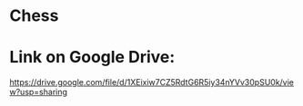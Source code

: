 # Chess

# Link on Google Drive:
https://drive.google.com/file/d/1XEixiw7CZ5RdtG6R5iy34nYVv30pSU0k/view?usp=sharing
